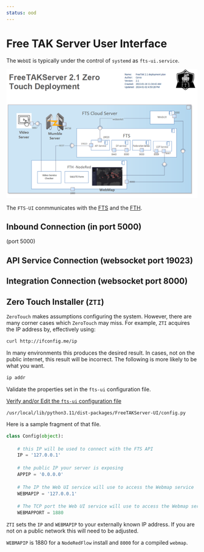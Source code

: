 ```yaml
---
status: ood
---
```


# Free TAK Server User Interface

The `WebUI` is typically under the control of `systemd` as `fts-ui.service`.

![image](../images/zero-touch-deply-default.png)


The `FTS-UI` conmmunicates with 
the [FTS](fts-core-server) and 
the [FTH](fts-helper-server.md).

## Inbound Connection (in port 5000)

(port 5000)

## API Service Connection (websocket port 19023)


## Integration Connection (websocket port 8000)



## Zero Touch Installer (`ZTI`)

`ZeroTouch` makes assumptions configuring the system. 
However, there are many corner cases which `ZeroTouch` may miss.
For example, `ZTI` acquires the IP address by, effectively using:
```bash
curl http://ifconfig.me/ip
```
In many environments this produces the desired result.
In cases, not on the public internet, this result will be incorrect.
The following is more likely to be what you want.
```bash
ip addr
```

Validate the properties set in the `fts-ui` configuration file.

[Verify and/or Edit the `fts-ui` configuration file](../../administration/usingConsole.md)  
```
/usr/local/lib/python3.11/dist-packages/FreeTAKServer-UI/config.py
```
Here is a sample fragment of that file.
```python
class Config(object):

    # this IP will be used to connect with the FTS API
    IP = '127.0.0.1'
    
    # the public IP your server is exposing
    APPIP = '0.0.0.0'

    # The IP the Web UI service will use to access the Webmap service
    WEBMAPIP = '127.0.0.1'
    
    # The TCP port the Web UI service will use to access the Webmap service
    WEBMAPPORT = 1880

```
`ZTI` sets the `IP` and `WEBMAPIP` to your externally known IP address.
If you are not on a public network this will need to be adjusted.

`WEBMAPIP` is 1880 for a `NodeRedFlow` install
and `8000` for a compiled `webmap`.

